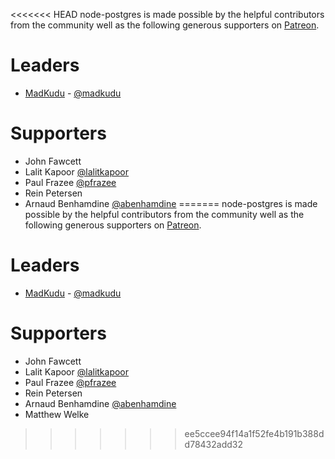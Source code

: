 <<<<<<< HEAD
node-postgres is made possible by the helpful contributors from the community well as the following generous supporters on [Patreon](https://www.patreon.com/node_postgres).

# Leaders
- [MadKudu](https://www.madkudu.com) - [@madkudu](https://twitter.com/madkudu)

# Supporters
- John Fawcett
- Lalit Kapoor [@lalitkapoor](https://twitter.com/lalitkapoor)
- Paul Frazee [@pfrazee](https://twitter.com/pfrazee)
- Rein Petersen
- Arnaud Benhamdine [@abenhamdine](https://twitter.com/abenhamdine)
=======
node-postgres is made possible by the helpful contributors from the community well as the following generous supporters on [Patreon](https://www.patreon.com/node_postgres).

# Leaders
- [MadKudu](https://www.madkudu.com) - [@madkudu](https://twitter.com/madkudu)

# Supporters
- John Fawcett
- Lalit Kapoor [@lalitkapoor](https://twitter.com/lalitkapoor)
- Paul Frazee [@pfrazee](https://twitter.com/pfrazee)
- Rein Petersen
- Arnaud Benhamdine [@abenhamdine](https://twitter.com/abenhamdine)
- Matthew Welke
>>>>>>> ee5ccee94f14a1f52fe4b191b388dd78432add32
